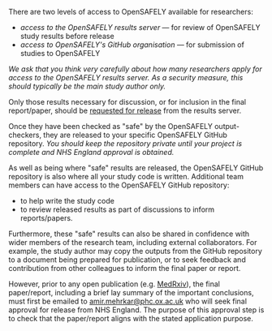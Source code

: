 There are two levels of access to OpenSAFELY available for researchers:

* _access to the OpenSAFELY results server_ — for review of OpenSAFELY study results before release
* _access to OpenSAFELY's GitHub organisation_ — for submission of studies to OpenSAFELY

*We ask that you think very carefully about how many researchers apply for access to the OpenSAFELY results server. As a security measure, this should typically be the main study author only.*

Only those results necessary for discussion, or for inclusion in the final report/paper, should be [requested for release](https://docs.opensafely.org/releasing-files/) from the results server.

Once they have been checked as "safe" by the OpenSAFELY output-checkers, they are released to your specific OpenSAFELY GitHub repository. *You should keep the repository private until your project is complete and NHS England approval is obtained.*

As well as being where "safe" results are released, the OpenSAFELY GitHub repository is also where all your study code is written. Additional team members can have access to the OpenSAFELY GitHub repository:
* to help write the study code
* to review released results as part of discussions to inform reports/papers.

Furthermore, these "safe" results can also be shared in confidence with wider members of the research team, including external collaborators. For example, the study author may copy the outputs from the GitHub repository to a document being prepared for publication, or to seek feedback and contribution from other colleagues to inform the final paper or report.

However, prior to any open publication (e.g. [MedRxiv](https://www.medrxiv.org/)), the final paper/report, including a brief lay summary of the important conclusions,  must first be emailed to amir.mehrkar@phc.ox.ac.uk who will seek final approval for release from NHS England. The purpose of this approval step is to check that the paper/report aligns with the stated application purpose.
